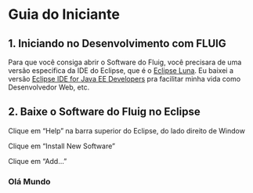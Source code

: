 # Guia do Iniciante

## 1. Iniciando no Desenvolvimento com FLUIG

Para que você consiga abrir o Software do Fluig, você precisara de uma versão especifica da IDE do Eclipse, que é o [Eclipse Luna](https://www.eclipse.org/downloads/packages/release/luna/sr2). Eu baixei a versão [Eclipse IDE for Java EE Developers](https://www.eclipse.org/downloads/packages/release/luna/sr2/eclipse-ide-java-ee-developers) pra facilitar minha vida como Desenvolvedor Web, etc.

## 2. Baixe o Software do Fluig no Eclipse

Clique em “Help” na barra superior do Eclipse, do lado direito de Window

Clique em “Install New Software”

Clique em “Add…”

### Olá Mundo
